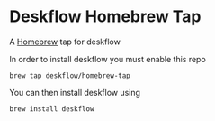 # Deskflow Homebrew Tap
A [Homebrew](https://brew.sh/) tap for deskflow

In order to install deskflow you must enable this repo 

```
brew tap deskflow/homebrew-tap 
```

You can then install deskflow using

```
brew install deskflow
```
